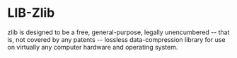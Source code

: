 LIB-Zlib
========

zlib is designed to be a free, general-purpose, legally unencumbered -- that is, not covered by any patents -- lossless data-compression library for use on virtually any computer hardware and operating system.
